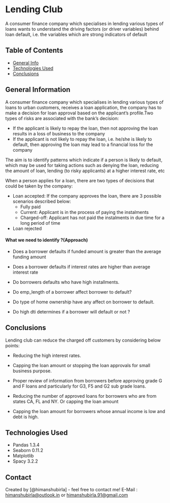 # Lending Club
A consumer finance company which specialises in lending various types of loans wants to understand the driving factors (or driver variables) behind loan default, i.e. the variables which are strong indicators of default


## Table of Contents
* [General Info](#general-information)
* [Technologies Used](#technologies-used)
* [Conclusions](#conclusions)


## General Information

A consumer finance company which specialises in lending various types of loans to urban customers, receives a loan application, the company has to make a decision for loan approval based on the applicant’s profile.Two types of risks are associated with the bank’s decision:

  - If the applicant is likely to repay the loan, then not approving the loan results in a loss of business to the company
  - If the applicant is not likely to repay the loan, i.e. he/she is likely to default, then approving the loan may lead to a financial loss for the company

The aim is to identify patterns which indicate if a person is likely to default, which may be used for taking actions such as denying the loan, reducing the amount of loan, lending (to risky applicants) at a higher interest rate, etc

When a person applies for a loan, there are two types of decisions that could be taken by the company:
  - Loan accepted: If the company approves the loan, there are 3 possible scenarios described below: 
    - Fully paid
    - Current: Applicant is in the process of paying the instalments
    - Charged-off: Applicant has not paid the instalments in due time for a long period of time
  - Loan rejected

#### What we need to identify ?(Approach)


- Does a borrower defaults if funded amount is greater than the average funding amount

- Does a borrower defaults if interest rates are higher than average interest rate

- Do borrowers defaults who have high installments.

- Do emp_length of a borrower affect borrower to default?

- Do type of home ownership have any affect on borrower to default.

- Do high dti determines if a borrower will default or not ?

## Conclusions


Lending club can reduce the charged off customers by considering below points:

- Reducing the high interest rates.

- Capping the loan amount or stopping the loan approvals for small business purpose.

- Proper review of information from borrowers before approving grade G and F loans and particularly  for G3, F5 and G2 sub grade loans.

- Reducing the number of approved loans for borrowers who are from states CA, FL and NY. Or capping the loan amount

- Capping the loan amount for borrowers whose annual income is low and debt is high.





## Technologies Used
- Pandas 1.3.4
- Seaborn 0.11.2
- Matplotlib
- Spacy 3.2.2


## Contact
Created by [@himanshubirla] - feel free to contact me! E-Mail : himanshubirla@outlook.in or himanshubirla.91@gmail.com


